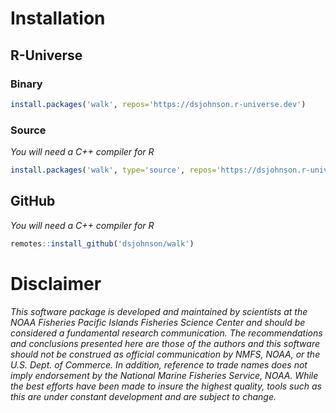 <!-- README.md is generated from README.Rmd. Please edit that file -->

# Installation

## R-Universe

### Binary

``` r
install.packages('walk', repos='https://dsjohnson.r-universe.dev')
```

### Source

*You will need a C++ compiler for R*

``` r
install.packages('walk', type='source', repos='https://dsjohnson.r-universe.dev')
```

## GitHub

*You will need a C++ compiler for R*

``` r
remotes::install_github('dsjohnson/walk')
```

# Disclaimer

*This software package is developed and maintained by scientists at the
NOAA Fisheries Pacific Islands Fisheries Science Center and should be
considered a fundamental research communication. The recommendations and
conclusions presented here are those of the authors and this software
should not be construed as official communication by NMFS, NOAA, or the
U.S. Dept. of Commerce. In addition, reference to trade names does not
imply endorsement by the National Marine Fisheries Service, NOAA. While
the best efforts have been made to insure the highest quality, tools
such as this are under constant development and are subject to change.*
